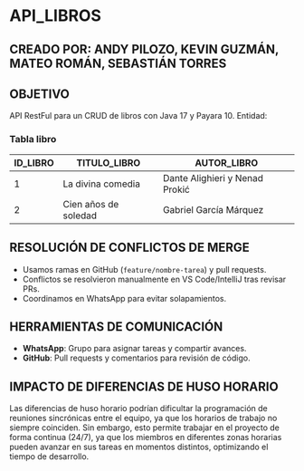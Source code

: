 # API_LIBROS

## CREADO POR: ANDY PILOZO, KEVIN GUZMÁN, MATEO ROMÁN, SEBASTIÁN TORRES

## OBJETIVO
API RestFul para un CRUD de libros con Java 17 y Payara 10. Entidad:

### Tabla libro
| ID_LIBRO | TITULO_LIBRO            | AUTOR_LIBRO                        |
|----------|-------------------------|------------------------------------|
| 1        | La divina comedia       | Dante Alighieri y Nenad Prokić     |
| 2        | Cien años de soledad    | Gabriel García Márquez             |

## RESOLUCIÓN DE CONFLICTOS DE MERGE
- Usamos ramas en GitHub (`feature/nombre-tarea`) y pull requests.
- Conflictos se resolvieron manualmente en VS Code/IntelliJ tras revisar PRs.
- Coordinamos en WhatsApp para evitar solapamientos.

## HERRAMIENTAS DE COMUNICACIÓN
- **WhatsApp**: Grupo para asignar tareas y compartir avances.
- **GitHub**: Pull requests y comentarios para revisión de código.

## IMPACTO DE DIFERENCIAS DE HUSO HORARIO
Las diferencias de huso horario podrían dificultar la programación de reuniones sincrónicas entre el equipo, ya que los horarios de trabajo no siempre coinciden. Sin embargo, esto permite trabajar en el proyecto de forma continua (24/7), ya que los miembros en diferentes zonas horarias pueden avanzar en sus tareas en momentos distintos, optimizando el tiempo de desarrollo.
